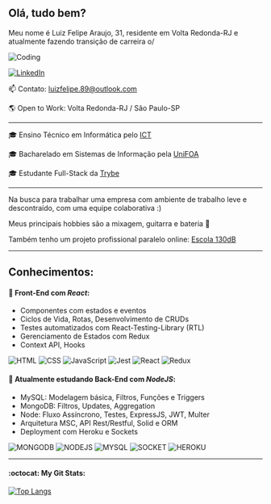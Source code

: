 ## Olá, tudo bem? ###

Meu nome é Luiz Felipe Araujo, 31, residente em Volta Redonda-RJ e atualmente fazendo transição de carreira o/

![Coding](https://c.tenor.com/GfSX-u7VGM4AAAAM/coding.gif)

<a href="https://www.linkedin.com/in/luizfelipedev" target="_blank">![LinkedIn](https://img.shields.io/badge/LinkedIn-0077B5?style=for-the-badge&logo=linkedin&logoColor=white)</a>

📫 Contato: luizfelipe.89@outlook.com 

:earth_americas: Open to Work:  Volta Redonda-RJ / São Paulo-SP

<hr>

:mortar_board: Ensino Técnico em Informática pelo <a href="https://www.colegioict.com.br/">ICT</a> 

:mortar_board:  Bacharelado em Sistemas de Informação pela <a href="https://www.unifoa.edu.br/"> UniFOA</a> 

:mortar_board:  Estudante Full-Stack da <a href="https://www.betrybe.com/" target="_blank">Trybe</a>

<hr>

Na busca para trabalhar uma empresa com ambiente de trabalho leve e descontraído, com uma equipe colaborativa :)

Meus principais hobbies são a mixagem, guitarra e bateria :musical_note: 

Também tenho um projeto profissional paralelo online: <a href="https://escola130db.netlify.app/" target="_blank">Escola 130dB</a>

<hr>

## Conhecimentos:

#### **:seedling: Front-End com *React*:**

- Componentes com estados e eventos
- Ciclos de Vida, Rotas, Desenvolvimento de CRUDs
- Testes automatizados com React-Testing-Library (RTL)
- Gerenciamento de Estados com Redux
- Context API, Hooks

![HTML](https://img.shields.io/badge/HTML5-E34F26?style=for-the-badge&logo=html5&logoColor=white) ![CSS](https://img.shields.io/badge/CSS3-1572B6?style=for-the-badge&logo=css3&logoColor=white) ![JavaScript](https://img.shields.io/badge/JavaScript-F7DF1E?style=for-the-badge&logo=javascript&logoColor=black) ![Jest](https://img.shields.io/badge/Jest-C21325?style=for-the-badge&logo=jest&logoColor=white) ![React](https://img.shields.io/badge/React-20232A?style=for-the-badge&logo=react&logoColor=61DAFB) ![Redux](https://img.shields.io/badge/Redux-593D88?style=for-the-badge&logo=redux&logoColor=white)

#### **:seedling: Atualmente estudando Back-End com *NodeJS*:**

- MySQL: Modelagem básica, Filtros, Funções e Triggers
- MongoDB: Filtros, Updates, Aggregation
- Node: Fluxo Assíncrono, Testes, ExpressJS, JWT, Multer
- Arquitetura MSC, API Rest/Restful, Solid e ORM
- Deployment com Heroku e Sockets

![MONGODB](https://img.shields.io/badge/MongoDB-4EA94B?style=for-the-badge&logo=mongodb&logoColor=white) ![NODEJS](https://img.shields.io/badge/Node.js-339933?style=for-the-badge&logo=nodedotjs&logoColor=white) ![MYSQL](https://img.shields.io/badge/MySQL-00000F?style=for-the-badge&logo=mysql&logoColor=white) ![SOCKET](https://img.shields.io/badge/Socket.io-010101?&style=for-the-badge&logo=Socket.io&logoColor=white) ![HEROKU](https://img.shields.io/badge/Heroku-430098?style=for-the-badge&logo=heroku&logoColor=white)

<hr>

#### **:octocat: My Git Stats:**

[![Top Langs](https://github-readme-stats.vercel.app/api/top-langs/?username=anuraghazra&layout=compact)](https://github.com/anuraghazra/github-readme-stats)



